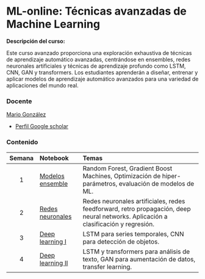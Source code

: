 # ML-online: Técnicas avanzadas de Machine Learning

**Descripción del curso:**

Este curso avanzado proporciona una exploración exhaustiva de técnicas de aprendizaje automático avanzadas, centrándose en ensembles, redes neuronales artificiales y técnicas de aprendizaje profundo como LSTM, CNN, GAN y transformers. Los estudiantes aprenderán a diseñar, entrenar y aplicar modelos de aprendizaje automático avanzados para una variedad de aplicaciones del mundo real.

### Docente

[Mario González](http://investigacion.udla.edu.ec/udla_teams/mario-gonzalez/)

- [Perfil Google scholar](https://scholar.google.co.uk/citations?user=cmuZCwsAAAAJ&hl=en)

### Contenido

| Semana | Notebook                          | Temas| 
| :---:  | :---------------------------------------------   | :---------------------------------------------   |
| 1      | [Modelos ensemble](https://nbviewer.org/github/marsgr6/ml-online/blob/main/ensemble_models.ipynb) | Random Forest, Gradient Boost Machines, Optimización de hiper-parámetros, evaluación de modelos de ML. |
| 2      | [Redes neuronales](https://nbviewer.org/github/marsgr6/ml-online/blob/main/ann_dnn.ipynb) | Redes neuronales artificiales, redes feedforward, retro propagación, deep neural networks. Aplicación a clasificación y regresión. | 
| 3      | [Deep learning I](https://nbviewer.org/github/marsgr6/ml-online/blob/main/cnn_yolo.ipynb) | LSTM para series temporales, CNN para detección de objetos. |
| 4      | [Deep learning II](https://nbviewer.org/github/marsgr6/ml-online/blob/main/lstm_transformers_gan.ipynb) | LSTM y transformers para análisis de texto, GAN para aumentación de datos, transfer learning. |
